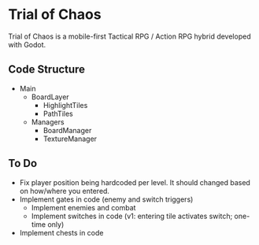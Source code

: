 # Trial of Chaos

Trial of Chaos is a mobile-first Tactical RPG / Action RPG hybrid developed with Godot.

## Code Structure

- Main
	- BoardLayer
		- HighlightTiles
		- PathTiles
	- Managers
		- BoardManager
		- TextureManager 

## To Do

- Fix player position being hardcoded per level. It should changed based on how/where you entered.
- Implement gates in code (enemy and switch triggers)
	- Implement enemies and combat
	- Implement switches in code (v1: entering tile activates switch; one-time only)
- Implement chests in code
